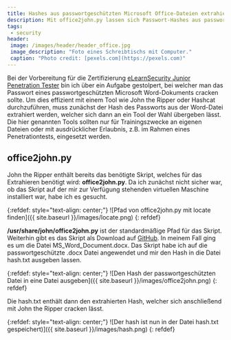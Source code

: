 ```yaml
---
title: Hashes aus passwortgeschützten Microsoft Office-Dateien extrahieren
description: Mit office2john.py lassen sich Passwort-Hashes aus passwortgeschützten Office-Dateien auslesen.
tags:
 - security
header:
 image: /images/header/header_office.jpg
 image_description: "Foto eines Schreibtischs mit Computer."
 caption: "Photo credit: [pexels.com](https://pexels.com)"
---
```


Bei der Vorbereitung für die Zertifizierung [eLearnSecurity Junior Penetration Tester](https://elearnsecurity.com/product/ejpt-certification/) bin ich über ein Aufgabe gestolpert, bei welcher man das Passwort eines passwortgeschützten Microsoft Word-Dokuments cracken sollte. Um dies effizient mit einem Tool wie John the Ripper oder Hashcat durchzuführen, muss zunächst der Hash des Passworts aus der Word-Datei extrahiert werden, welcher sich dann an ein Tool der Wahl übergeben lässt. Die hier genannten Tools sollten nur für Trainingszwecke an eigenen Dateien oder mit ausdrücklicher Erlaubnis, z.B. im Rahmen eines Penetrationtests, eingesetzt werden.

## office2john.py

John the Ripper enthält bereits das benötigte Skript, welches für das Extrahieren benötigt wird: **office2john.py**. Da ich zunächst nicht sicher war, ob das Skript auf der mir zur Verfügung stehenden virtuellen Maschine installiert war, habe ich es gesucht.

{:refdef: style="text-align: center;"}
![Pfad von office2john.py mit locate finden]({{ site.baseurl }}/images/locate.png)
{: refdef} 


**/usr/share/john/office2john.py** ist der standardmäßige Pfad für das Skript. Weiterhin gibt es das Skript als Download auf [GitHub](https://github.com/openwall/john/blob/bleeding-jumbo/run/office2john.py).
In meinem Fall ging es um die Datei MS_Word_Document.docx. 
Das Skript habe ich auf die passwortgeschützte .docx Datei angewendet und mir den Hash in die Datei hash.txt ausgeben lassen.

{:refdef: style="text-align: center;"}
![Den Hash der passwortgeschützten Datei in eine Datei ausgeben]({{ site.baseurl }}/images/office2john.png)
{: refdef}

Die hash.txt enthält dann den extrahierten Hash, welcher sich anschließend mit John the Ripper cracken lässt.

{:refdef: style="text-align: center;"}
![Der hash ist nun in der Datei hash.txt gespeichert)]({{ site.baseurl }}/images/hash.png)
{: refdef} 



